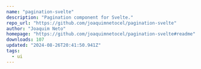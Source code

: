 ```yaml
---
name: "pagination-svelte"
description: "Pagination component for Svelte."
repo_url: "https://github.com/joaquimnetocel/pagination-svelte"
author: "Joaquim Neto"
homepage: "https://github.com/joaquimnetocel/pagination-svelte#readme"
downloads: 107
updated: "2024-08-26T20:41:50.941Z"
tags: 
  - ui
---
```

